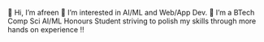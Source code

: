👋 Hi, I’m afreen
👀 I’m interested in AI/ML and Web/App Dev.
🌱 I’m a BTech Comp Sci AI/ML Honours Student striving to polish my skills through more hands on experience !!


<!---
afreenss/afreenss is a ✨ special ✨ repository because its `README.md` (this file) appears on your GitHub profile.
You can click the Preview link to take a look at your changes.
--->
